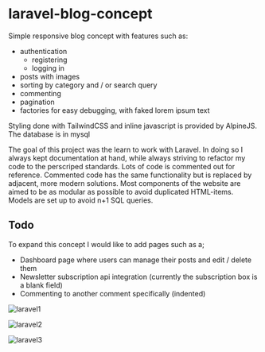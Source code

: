 # laravel-blog-concept
Simple responsive blog concept with features such as:
* authentication 
  * registering
  * logging in
* posts with images
* sorting by category and / or search query
* commenting
* pagination
* factories for easy debugging, with faked lorem ipsum text

Styling done with TailwindCSS and inline javascript is provided by AlpineJS.
The database is in mysql

The goal of this project was the learn to work with Laravel. In doing so I always kept documentation at hand, while always striving to refactor my code to the perscriped standards. Lots of code is commented out for reference. Commented code has the same functionality but is replaced by adjacent, more modern solutions.
Most components of the website are aimed to be as modular as possible to avoid duplicated HTML-items. Models are set up to avoid n+1 SQL queries.

## Todo
To expand this concept I would like to add pages such as a;
* Dashboard page where users can manage their posts and edit / delete them
* Newsletter subscription api integration (currently the subscription box is a blank field)
* Commenting to another comment specifically (indented)

![laravel1](https://user-images.githubusercontent.com/22600400/138628330-6aef7207-52c5-4c8a-af5a-dfd891d2ea5e.png)

![laravel2](https://user-images.githubusercontent.com/22600400/138628329-7d47dff1-82fa-42ec-bdb3-aaa456efb09e.png)

![laravel3](https://user-images.githubusercontent.com/22600400/138628326-7b9c24e4-4a1e-4bac-a8df-83487b244996.png)
